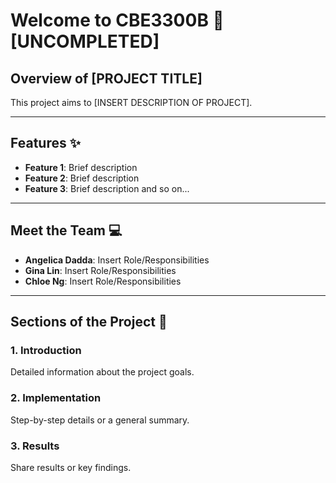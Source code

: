 # Welcome to CBE3300B 👋 [UNCOMPLETED]

## Overview of [PROJECT TITLE]
This project aims to [INSERT DESCRIPTION OF PROJECT].

---

## Features ✨
- **Feature 1**: Brief description
- **Feature 2**: Brief description
- **Feature 3**: Brief description and so on...

---

## Meet the Team 💻
- **Angelica Dadda**: Insert Role/Responsibilities
- **Gina Lin**: Insert Role/Responsibilities
- **Chloe Ng**: Insert Role/Responsibilities

---

## Sections of the Project 📂
### 1. Introduction
Detailed information about the project goals.

### 2. Implementation
Step-by-step details or a general summary.

### 3. Results
Share results or key findings.


